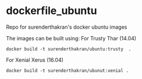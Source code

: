 # dockerfile_ubuntu
Repo for surenderthakran's docker ubuntu images

The images can be built using:
For Trusty Thar (14.04)
```
docker build -t surenderthakran/ubuntu:trusty  .
```
For Xenial Xerus (16.04)
```
docker build -t surenderthakran/ubunut:xenial .
```

